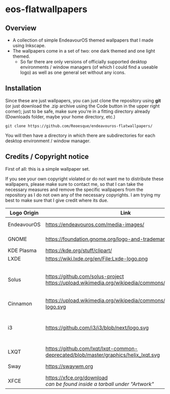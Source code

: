 # eos-flatwallpapers

## Overview
* A collection of simple EndeavourOS themed wallpapers that I made using Inkscape.
* The wallpapers come in a set of two: one dark themed and one light themed.
  * So far there are only versions of officially supported desktop environments / window managers (of which I could find a useable logo) as well as one general set without any icons.

## Installation
Since these are just wallpapers, you can just clone the repository using **git** (or just download the .zip archive using the Code button in the upper right corner); just to be safe, make sure you're in a fitting directory already (Downloads folder, maybe your home directory, etc.)

```
git clone https://github.com/Reoesque/endeavouros-flatwallpapers/
```

You will then have a directory in which there are subdirectories for each desktop environment / window manager.

## Credits / Copyright notice
First of all: this is a simple wallpaper set.

If you see your own copyright violated or do not want me to distribute these wallpapers, please make sure to contact me, so that I can take the necessary measures and remove the specific wallpapers from the repository as I do not own any of the necessary copyrights. I am trying my best to make sure that I give credit where its due.

| Logo Origin | Link | Creator |
|---|---|--:|
| EndeavourOS | https://endeavouros.com/media-images/  | [EndeavourOS team](https://endeavouros.com) |
| GNOME  | https://foundation.gnome.org/logo-and-trademarks/  | [GNOME Foundation](https://foundation.gnome.org/) |
| KDE Plasma  | https://kde.org/stuff/clipart/  | [KDE](https://kde.org/)  |
| LXDE  | https://wiki.lxde.org/en/File:Lxde-logo.png  | Mario Behling |
| Solus  | https://github.com/solus-project <br> https://upload.wikimedia.org/wikipedia/commons/1/17/Budgie.svg  | Original: [Solus Project](https://github.com/solus-project) <br> SVG recreation: NotRepublicTV  |
| Cinnamon  |  https://upload.wikimedia.org/wikipedia/commons/5/5a/Cinnamon-logo.svg | [LinuxMint team](https://developer.linuxmint.com)  |
| i3 | https://github.com/i3/i3/blob/next/logo.svg  | Denis Steckelmacher (steckdenis) <br> yellowiscool <br> farvardin  |
| LXQT |  https://github.com/lxqt/lxqt-common-deprecated/blob/master/graphics/helix_lxqt.svg | Caig  |
| Sway  | https://swaywm.org  | [Sway window manager team](https://swaywm.org)  |
| XFCE  | https://xfce.org/download <br> *can be found inside a tarball under "Artwork"*  | [XFCE team](https://xfce.org/)  |
